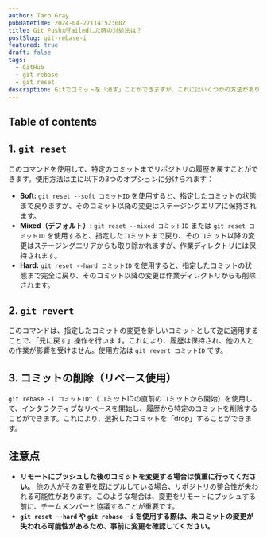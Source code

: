 ```yaml
---
author: Taro Gray
pubDatetime: 2024-04-27T14:52:00Z
title: Git Pushがfailedした時の対処法は？
postSlug: git-rebase-i
featured: true
draft: false
tags:
  - GitHub
  - git rebase
  - git reset
description: Gitでコミットを「消す」ことができますが、これにはいくつかの方法があり、状況によって適切な方法が異なります。基本的には、コミットを完全に削除するのではなく、履歴からコミットを取り除く形になります。主な方法は以下の通りです：
---
```


## Table of contents

## 1. `git reset`

このコマンドを使用して、特定のコミットまでリポジトリの履歴を戻すことができます。使用方法は主に以下の3つのオプションに分けられます：

- **Soft:** `git reset --soft コミットID` を使用すると、指定したコミットの状態まで戻りますが、そのコミット以降の変更はステージングエリアに保持されます。
- **Mixed（デフォルト）:** `git reset --mixed コミットID` または `git reset コミットID` を使用すると、指定したコミットまで戻り、そのコミット以降の変更はステージングエリアからも取り除かれますが、作業ディレクトリには保持されます。
- **Hard:** `git reset --hard コミットID` を使用すると、指定したコミットの状態まで完全に戻り、そのコミット以降の変更は作業ディレクトリからも削除されます。

## 2. `git revert`

このコマンドは、指定したコミットの変更を新しいコミットとして逆に適用することで、「元に戻す」操作を行います。これにより、履歴は保持され、他の人との作業が影響を受けません。使用方法は `git revert コミットID` です。

## 3. コミットの削除（リベース使用）

`git rebase -i コミットID^`（コミットIDの直前のコミットから開始）を使用して、インタラクティブなリベースを開始し、履歴から特定のコミットを削除することができます。これにより、選択したコミットを「drop」することができます。

## 注意点

- **リモートにプッシュした後のコミットを変更する場合は慎重に行ってください。** 他の人がその変更を既にプルしている場合、リポジトリの整合性が失われる可能性があります。このような場合は、変更をリモートにプッシュする前に、チームメンバーと協議することが重要です。
- **`git reset --hard` や `git rebase -i` を使用する際は、未コミットの変更が失われる可能性があるため、事前に変更を確認してください。**
